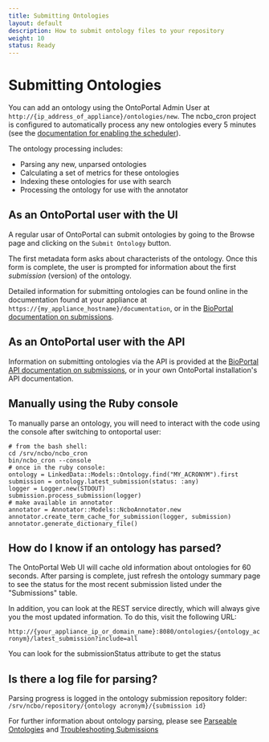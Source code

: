 ```yaml
---
title: Submitting Ontologies
layout: default
description: How to submit ontology files to your repository
weight: 10
status: Ready
---
```


# Submitting Ontologies

You can add an ontology using the OntoPortal Admin User at `http://{ip_address_of_appliance}/ontologies/new`.
The ncbo_cron project is configured to automatically process any new ontologies 
every 5 minutes (see the <a href="../../steps/initial_installation">documentation for enabling the scheduler</a>). 

The ontology processing includes:
* Parsing any new, unparsed ontologies
* Calculating a set of metrics for these ontologies
* Indexing these ontologies for use with search
* Processing the ontology for use with the annotator


## As an OntoPortal user with the UI

A regular usar of OntoPortal can submit ontologies by going to the Browse page
and clicking on the `Submit Ontology` button. 

The first metadata form asks about characterists of the ontology.
Once this form is complete, the user is prompted for information about 
the first _submission_ (version) of the ontology.

Detailed information for submitting ontologies can be found online
in the documentation found at your appliance at 
`https://{my_appliance_hostname}/documentation`,
or in the <a href="https://www.bioontology.org/wiki/BioPortal_Help#Submitting_an_ontology">BioPortal documentation on submissions</a>.

## As an OntoPortal user with the API

Information on submitting ontologies via the API is provided at the <a href="http://data.bioontology.org/documentation#OntologySubmission">BioPortal API documentation on submissions</a>, or in your own OntoPortal installation's API documentation.

## Manually using the Ruby console

To manually parse an ontology, you will need to interact with the code using the console after switching to ontoportal user:

```
# from the bash shell:
cd /srv/ncbo/ncbo_cron
bin/ncbo_cron --console
# once in the ruby console:
ontology = LinkedData::Models::Ontology.find("MY_ACRONYM").first
submission = ontology.latest_submission(status: :any)
logger = Logger.new(STDOUT)
submission.process_submission(logger)
# make available in annotator
annotator = Annotator::Models::NcboAnnotator.new
annotator.create_term_cache_for_submission(logger, submission)
annotator.generate_dictionary_file()
```

## How do I know if an ontology has parsed?

The OntoPortal Web UI will cache old information about ontologies for 60 seconds. After parsing is complete, just refresh the ontology summary page to see the status for the most recent submission listed under the "Submissions" table.

In addition, you can look at the REST service directly, which will always give you the most updated information. To do this, visit the following URL:

`http://{your_appliance_ip_or_domain_name}:8080/ontologies/{ontology_acronym}/latest_submission?include=all`

You can look for the submissionStatus attribute to get the status

## Is there a log file for parsing?

Parsing progress is logged in the ontology submission repository folder: `/srv/ncbo/repository/{ontology acronym}/{submission id}`

For further information about ontology parsing, 
please see <a href="parseable_ontologies">Parseable Ontologies</a>
and <a href="troubleshooting_submissions">Troubleshooting Submissions</a>

